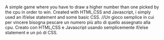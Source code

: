 A simple game where you have to draw a higher number than one picked by the cpu in order to win. Created with HTML,CSS and Javascript, i simply used an if/else statement and some basic CSS.
//Un gioco semplice in cui per vincere bisogna pescare un numero più alto di quello assegnato alla cpu. Creato con HTML,CSS e Javascript usando semplicemente if/else statement e un pò di CSS.
